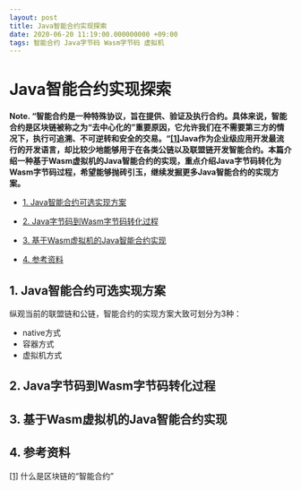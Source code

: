 ```yaml
---
layout: post
title: Java智能合约实现探索
date: 2020-06-20 11:19:00.000000000 +09:00
tags: 智能合约 Java字节码 Wasm字节码 虚拟机
---
```



# Java智能合约实现探索

**Note. “智能合约是一种特殊协议，旨在提供、验证及执行合约。具体来说，智能合约是区块链被称之为“去中心化的”重要原因，它允许我们在不需要第三方的情况下，执行可追溯、不可逆转和安全的交易。“[[1]](http://www.woshipm.com/blockchain/1442574.html)Java作为企业级应用开发最流行的开发语言，却比较少地能够用于在各类公链以及联盟链开发智能合约。本篇介绍一种基于Wasm虚拟机的Java智能合约的实现，重点介绍Java字节码转化为Wasm字节码过程，希望能够抛砖引玉，继续发掘更多Java智能合约的实现方案。**

- [1. Java智能合约可选实现方案](https://github.com/berryjam/berryjam.github.io/blob/master/_posts/2020-06-20-Java%E6%99%BA%E8%83%BD%E5%90%88%E7%BA%A6%E5%AE%9E%E7%8E%B0%E6%8E%A2%E7%B4%A2.md#1-java%E6%99%BA%E8%83%BD%E5%90%88%E7%BA%A6%E5%8F%AF%E9%80%89%E5%AE%9E%E7%8E%B0%E6%96%B9%E6%A1%88)

- [2. Java字节码到Wasm字节码转化过程](https://github.com/berryjam/berryjam.github.io/blob/master/_posts/2020-06-20-Java%E6%99%BA%E8%83%BD%E5%90%88%E7%BA%A6%E5%AE%9E%E7%8E%B0%E6%8E%A2%E7%B4%A2.md#2-java%E5%AD%97%E8%8A%82%E7%A0%81%E5%88%B0wasm%E5%AD%97%E8%8A%82%E7%A0%81%E8%BD%AC%E5%8C%96%E8%BF%87%E7%A8%8B)

- [3. 基于Wasm虚拟机的Java智能合约实现](https://github.com/berryjam/berryjam.github.io/blob/master/_posts/2020-06-20-Java%E6%99%BA%E8%83%BD%E5%90%88%E7%BA%A6%E5%AE%9E%E7%8E%B0%E6%8E%A2%E7%B4%A2.md#3-%E5%9F%BA%E4%BA%8Ewasm%E8%99%9A%E6%8B%9F%E6%9C%BA%E7%9A%84java%E6%99%BA%E8%83%BD%E5%90%88%E7%BA%A6%E5%AE%9E%E7%8E%B0)

- [4. 参考资料](https://github.com/berryjam/berryjam.github.io/blob/master/_posts/2020-06-20-Java%E6%99%BA%E8%83%BD%E5%90%88%E7%BA%A6%E5%AE%9E%E7%8E%B0%E6%8E%A2%E7%B4%A2.md#4-%E5%8F%82%E8%80%83%E8%B5%84%E6%96%99)


## 1. Java智能合约可选实现方案

纵观当前的联盟链和公链，智能合约的实现方案大致可划分为3种：
- native方式
- 容器方式
- 虚拟机方式



## 2. Java字节码到Wasm字节码转化过程

## 3. 基于Wasm虚拟机的Java智能合约实现

## 4. 参考资料

[[1]](http://www.woshipm.com/blockchain/1442574.html) 什么是区块链的“智能合约”
